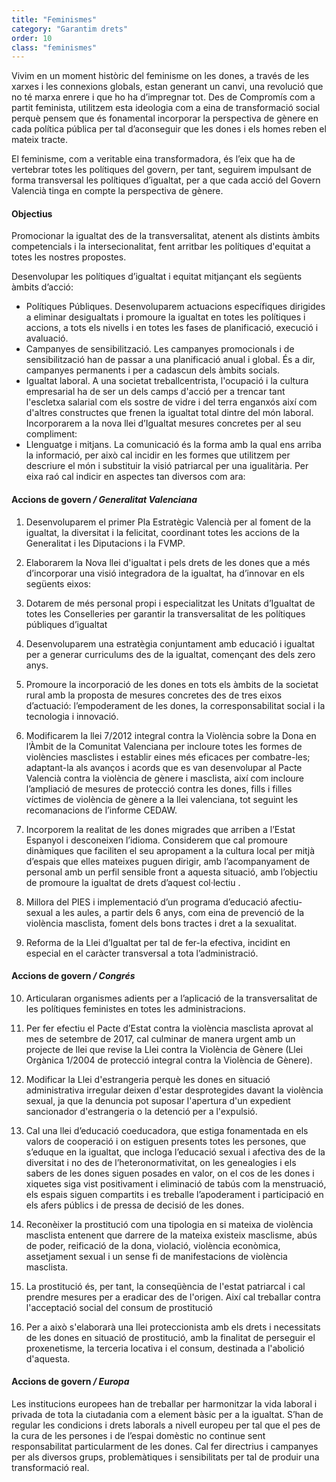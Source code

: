 ```yaml
---
title: "Feminismes"
category: "Garantim drets"
order: 10
class: "feminismes"
---
```


<div class="programa-intro">

Vivim en un moment històric del feminisme on les dones, a través de les xarxes i les connexions globals, estan generant un canvi, una revolució que no té marxa enrere i que ho ha d’impregnar tot. Des de Compromís com a partit feminista, utilitzem esta ideologia com a eina de transformació social perquè pensem que és fonamental incorporar la perspectiva de gènere en cada política pública per tal d’aconseguir que les dones i els homes reben el mateix tracte.

El feminisme, com a veritable eina transformadora, és l’eix que ha de vertebrar totes les polítiques del govern, per tant, seguirem impulsant de forma transversal les polítiques d’igualtat, per a que cada acció del Govern Valencià tinga en compte la perspectiva de gènere.

</div>

<div class="programa-box programa-targets">

#### Objectius
Promocionar la igualtat des de la transversalitat, atenent als distints àmbits competencials i la intersecionalitat, fent arritbar les polítiques d'equitat a totes les nostres propostes.

Desenvolupar les polítiques d’igualtat i equitat mitjançant els següents àmbits d’acció: 

-  Polítiques Públiques. Desenvoluparem actuacions específiques dirigides a eliminar desigualtats i promoure la igualtat en totes les polítiques i accions, a tots els nivells i en totes les fases de planificació, execució i avaluació.
- Campanyes de sensibilització. Les campanyes promocionals i de sensibilització han de passar a una planificació anual i global. És a dir, campanyes permanents i per a cadascun dels àmbits socials.
- Igualtat laboral. A una societat treballcentrista, l'ocupació i la cultura empresarial ha de ser un dels camps d'acció per a trencar tant l'escletxa salarial com els sostre de vidre i del terra enganxós així com d'altres constructes que frenen la igualtat total dintre del món laboral. Incorporarem a la nova llei d’Igualtat mesures concretes per al seu compliment:
- Llenguatge i mitjans. La comunicació és la forma amb la qual ens arriba la informació, per això cal incidir en les formes que utilitzem per descriure el món i substituir la visió patriarcal per una igualitària. Per eixa raó cal indicir en aspectes tan diversos com ara: 

</div>

<div class="programa-box programa-proposals">

#### Accions de govern */ Generalitat Valenciana*
1. Desenvoluparem el primer Pla Estratègic Valencià per al foment de la igualtat, la diversitat i la felicitat, coordinant totes les accions de la Generalitat i les Diputacions i la FVMP.

2. Elaborarem la Nova llei d'igualtat i pels drets de les dones que a més d’incorporar una visió integradora de la igualtat, ha d’innovar en els següents eixos: 

3. Dotarem de més personal propi i especialitzat les Unitats d’Igualtat de totes les Conselleries per garantir la transversalitat de les polítiques públiques d’igualtat

4. Desenvoluparem una estratègia conjuntament amb educació i igualtat per a generar curriculums des de la igualtat, començant des dels zero anys.

5. Promoure la incorporació de les dones en tots els àmbits de la societat rural amb la proposta de mesures concretes des de tres eixos d’actuació: l’empoderament de les dones, la corresponsabilitat social i la tecnologia i innovació.

6. Modificarem la llei 7/2012 integral contra la Violència sobre la Dona en l’Àmbit de la Comunitat Valenciana per incloure totes les formes de violències masclistes i establir eines més eficaces per combatre-les; adaptant-la als avanços i acords que es van desenvolupar al Pacte Valencià contra la violència de gènere i masclista, així com incloure l’ampliació de mesures de protecció contra les dones, fills i filles víctimes de violència de gènere a la llei valenciana, tot seguint les recomanacions de l’informe CEDAW. 

7. Incorporem la realitat de les dones migrades que arriben a l’Estat Espanyol i desconeixen l’idioma. Considerem que cal promoure dinàmiques que faciliten el seu apropament a la cultura local per mitjà d’espais que elles mateixes puguen dirigir, amb l’acompanyament de personal amb un perfil sensible front a aquesta situació, amb l’objectiu de promoure la igualtat de drets d’aquest col·lectiu .

8. Millora del PIES i implementació d’un programa d’educació afectiu-sexual a les aules, a partir dels 6 anys, com eina de prevenció de la violència masclista, foment dels bons tractes i dret a la sexualitat.

9. Reforma de la Llei d’Igualtat per tal de fer-la efectiva, incidint en especial en el caràcter transversal a tota l’administració.

</div>
<div class="programa-box programa-proposals">

#### Accions de govern */ Congrés*

10. Articularan organismes adients per a l’aplicació de la transversalitat de les polítiques feministes en totes les administracions.

11. Per fer efectiu el Pacte d’Estat contra la violència masclista aprovat al mes de setembre de 2017, cal culminar de manera urgent amb un projecte de llei que revise la Llei contra la Violència de Gènere (Llei Orgànica 1/2004 de protecció integral contra la Violència de Gènere). 

12. Modificar la Llei d'estrangeria perquè les dones en situació administrativa irregular deixen d'estar desprotegides davant la violència sexual, ja que la denuncia pot suposar l'apertura d'un expedient sancionador d'estrangeria o la detenció per a l'expulsió. 

13. Cal una llei d’educació coeducadora, que estiga fonamentada en els valors de cooperació i on estiguen presents totes les persones, que s’eduque en la igualtat, que incloga l’educació sexual i afectiva des de la diversitat i no des de l’heteronormativitat, on les genealogies i els sabers de les dones siguen posades en valor, on el cos de les dones i xiquetes siga vist positivament i eliminació de tabús com la menstruació, els espais siguen compartits i es treballe l’apoderament i participació en els afers públics i de pressa de decisió de les dones.

14. Reconèixer la prostitució com una tipologia en si mateixa de violència masclista entenent que darrere de la mateixa existeix masclisme, abús de poder, reificació de la dona, violació, violència econòmica, assetjament sexual i un sense fi de manifestacions de violència masclista. 

15. La prostitució és, per tant, la conseqüència de l'estat patriarcal i cal prendre mesures per a eradicar des de l'origen. Així cal treballar contra l'acceptació social del consum de prostitució

16. Per a això s'elaborarà una llei proteccionista amb els drets i necessitats de les dones en situació de prostitució, amb la finalitat de perseguir el proxenetisme, la terceria locativa i el consum, destinada a l'abolició d'aquesta.

</div>

<div class="programa-box programa-eu">

#### Accions de govern */ Europa*
Les institucions europees han de treballar per harmonitzar la vida laboral i privada de tota la ciutadania com a element bàsic per a la igualtat. S’han de regular les condicions i drets laborals a nivell europeu per tal que el pes de la cura de les persones i de l’espai domèstic no continue sent responsabilitat particularment de les dones. Cal fer directrius i campanyes per als diversos grups, problemàtiques i sensibilitats per tal de produir una transformació real.

</div>